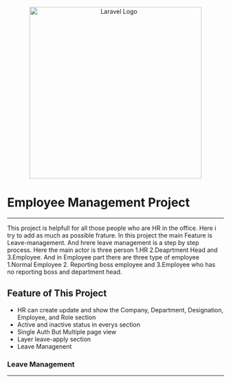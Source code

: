 <p align="center"><a href="https://laravel.com" target="_blank"><img src="https://raw.githubusercontent.com/laravel/art/master/logo-lockup/5%20SVG/2%20CMYK/1%20Full%20Color/laravel-logolockup-cmyk-red.svg" width="400" alt="Laravel Logo"></a></p>
</p>

# Employee Management Project
***
This project is helpfull for all those people who are HR in the office. Here i try to add as much as possible frature. In this project the main Feature is Leave-management. And hrere leave management is a step by step process. Here the main actor is three person 1.HR 2.Deaprtment Head  and  3.Employee.  And in Employee part there are three type of employee 1.Normal Employee 2. Reporting boss employee and 3.Employee who has no reporting boss and department head.


## Feature of This Project
 - HR can create update and show the Company, Department, Designation, Employee, and Role section
 - Active and inactive status in everys section
 - Single Auth But Multiple page view
 - Layer leave-apply section
 - Leave Managenent
 
 ### Leave Management
 ---

